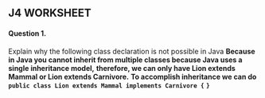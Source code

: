 ## J4 WORKSHEET 

#### Question 1.
Explain why the following class declaration is not possible in Java
**Because in Java you cannot inherit from multiple classes because Java uses a single inheritance model,**
**therefore, we can only have Lion extends Mammal or Lion extends Carnivore.**
**To accomplish inheritance we can do**
**`public class Lion extends Mammal implements Carnivore {`**
**`}`**